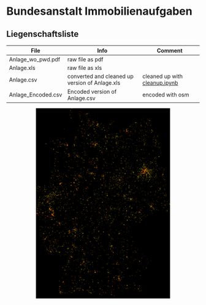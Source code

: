 # Bundesanstalt Immobilienaufgaben

## Liegenschaftsliste

| File               | Info                                           | Comment                                        |
|--------------------|------------------------------------------------|------------------------------------------------|
| Anlage_wo_pwd.pdf  | raw file  as pdf                               |                                                |
| Anlage.xls         | raw file as xls                                |                                                |
| Anlage.csv         | converted and cleaned up version of Anlage.xls | cleaned up with [cleanup.ipynb](cleanup.ipynb) |
| Anlage_Encoded.csv | Encoded version of Anlage.csv                  | encoded with osm                               |

<p align="center">
<img width="350px" src="liegenschaften.png" />
</p>